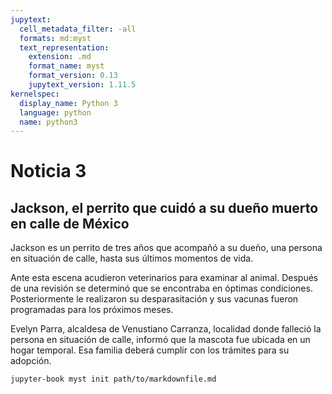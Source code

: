 ```yaml
---
jupytext:
  cell_metadata_filter: -all
  formats: md:myst
  text_representation:
    extension: .md
    format_name: myst
    format_version: 0.13
    jupytext_version: 1.11.5
kernelspec:
  display_name: Python 3
  language: python
  name: python3
---
```


# Noticia 3

## Jackson, el perrito que cuidó a su dueño muerto en calle de México

Jackson es un perrito de tres años que acompañó a su dueño, una persona en situación de calle, hasta sus últimos momentos de vida.

Ante esta escena acudieron veterinarios para examinar al animal. Después de una revisión se determinó que se encontraba en óptimas condiciones. Posteriormente le realizaron su desparasitación y sus vacunas fueron programadas para los próximos meses.

Evelyn Parra, alcaldesa de Venustiano Carranza, localidad donde falleció la persona en situación de calle, informó que la mascota fue ubicada en un hogar temporal. Esa familia deberá cumplir con los trámites para su adopción.

```
jupyter-book myst init path/to/markdownfile.md
```
